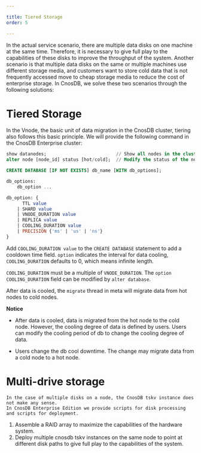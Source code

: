 ```yaml
---

title: Tiered Storage
order: 5

---
```


In the actual service scenario, there are multiple data disks on one machine at the same time. Therefore, it is necessary to give full play to the capabilities of these disks to improve the throughput of the system.
Another scenario is that multiple data disks on the same or multiple machines use different storage media, and customers want to store cold data that is not frequently accessed move to cheap storage media to reduce the cost of enterprise storage.
In CnosDB, we solve these two scenarios through the following solutions:

# Tiered Storage

In the Vnode, the basic unit of data migration in the CnosDB cluster, tiering also follows this basic principle.
We will provide the following command in the CnosDB Enterprise cluster:

```SQL
show datanodes;                          // Show all nodes in the cluster
alter node [node_id] status [hot/cold];  // Modify the status of the node
```

```SQL
CREATE DATABASE [IF NOT EXISTS] db_name [WITH db_options];

db_options:
    db_option ...

db_option: {
      TTL value
    | SHARD value
    | VNODE_DURATION value
    | REPLICA value
    | COOLING_DURATION value
    | PRECISION {'ms' | 'us' | 'ns'}
}
```

Add `COOLING_DURATION value` to the `CREATE DATABASE` statement to add a cooldown time field. `option` indicates the interval for data cooling, `COOLING_DURATION` defaults to 0, which means infinite length.

`COOLING_DURATION` must be a multiple of `VNODE_DURATION`. The `option COOLING_DURATION` field can be modified by `alter database`.

After data is cooled, the `migrate` thread in meta will migrate data from hot nodes to cold nodes.

**Notice** 

- After data is cooled, data is migrated from the hot node to the cold node. However, the cooling degree of data is defined by users. Users can modify the cooling period of db to change the cooling degree of data.

- Users change the db cool downtime. The change may migrate data from a cold node to a hot node.


# Multi-drive storage
    In the case of multiple disks on a node, the CnosDB tskv instance does not make any sense.
    In CnosDB Enterprise Edition we provide scripts for disk processing and scripts for deployment.
1. Assemble a RAID array to maximize the capabilities of the hardware system.
2. Deploy multiple cnosdb tskv instances on the same node to point at different disk paths to give full play to the capabilities of the system.